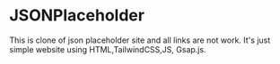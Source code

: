 ﻿# JSONPlaceholder
This is clone of json placeholder site and all links are not work.
It's just simple website using HTML,TailwindCSS,JS, Gsap.js.
